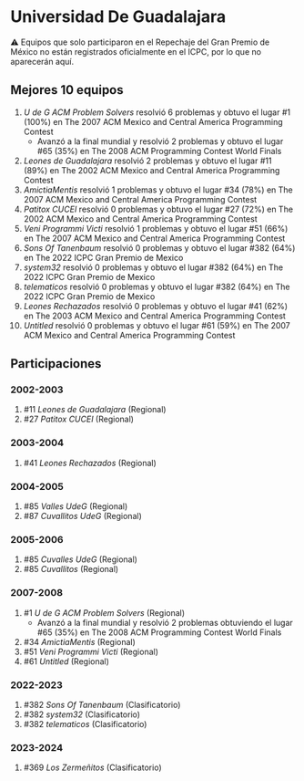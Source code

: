 # Universidad De Guadalajara

:warning: Equipos que solo participaron en el Repechaje del Gran Premio de México no están registrados oficialmente en el ICPC, por lo que no aparecerán aquí.

## Mejores 10 equipos

1. _U de G ACM Problem Solvers_ resolvió 6 problemas y obtuvo el lugar #1 (100%) en The 2007 ACM Mexico and Central America Programming Contest
    - Avanzó a la final mundial y resolvió 2 problemas y obtuvo el lugar #65 (35%) en The 2008 ACM Programming Contest World Finals
1. _Leones de Guadalajara_ resolvió 2 problemas y obtuvo el lugar #11 (89%) en The 2002 ACM Mexico and Central America Programming Contest
1. _AmictiaMentis_ resolvió 1 problemas y obtuvo el lugar #34 (78%) en The 2007 ACM Mexico and Central America Programming Contest
1. _Patitox CUCEI_ resolvió 0 problemas y obtuvo el lugar #27 (72%) en The 2002 ACM Mexico and Central America Programming Contest
1. _Veni Programmi Victi_ resolvió 1 problemas y obtuvo el lugar #51 (66%) en The 2007 ACM Mexico and Central America Programming Contest
1. _Sons Of Tanenbaum_ resolvió 0 problemas y obtuvo el lugar #382 (64%) en The 2022 ICPC Gran Premio de Mexico
1. _system32_ resolvió 0 problemas y obtuvo el lugar #382 (64%) en The 2022 ICPC Gran Premio de Mexico
1. _telematicos_ resolvió 0 problemas y obtuvo el lugar #382 (64%) en The 2022 ICPC Gran Premio de Mexico
1. _Leones Rechazados_ resolvió 0 problemas y obtuvo el lugar #41 (62%) en The 2003 ACM Mexico and Central America Programming Contest
1. _Untitled_ resolvió 0 problemas y obtuvo el lugar #61 (59%) en The 2007 ACM Mexico and Central America Programming Contest

## Participaciones

### 2002-2003

1. #11 _Leones de Guadalajara_ (Regional)
1. #27 _Patitox CUCEI_ (Regional)

### 2003-2004

1. #41 _Leones Rechazados_ (Regional)

### 2004-2005

1. #85 _Valles UdeG_ (Regional)
1. #87 _Cuvallitos UdeG_ (Regional)

### 2005-2006

1. #85 _Cuvalles UdeG_ (Regional)
1. #85 _Cuvallitos_ (Regional)

### 2007-2008

1. #1 _U de G ACM Problem Solvers_ (Regional)
    - Avanzó a la final mundial y resolvió 2 problemas obtuviendo el lugar #65 (35%) en The 2008 ACM Programming Contest World Finals
1. #34 _AmictiaMentis_ (Regional)
1. #51 _Veni Programmi Victi_ (Regional)
1. #61 _Untitled_ (Regional)

### 2022-2023

1. #382 _Sons Of Tanenbaum_ (Clasificatorio)
1. #382 _system32_ (Clasificatorio)
1. #382 _telematicos_ (Clasificatorio)

### 2023-2024

1. #369 _Los Zermeñitos_ (Clasificatorio)



